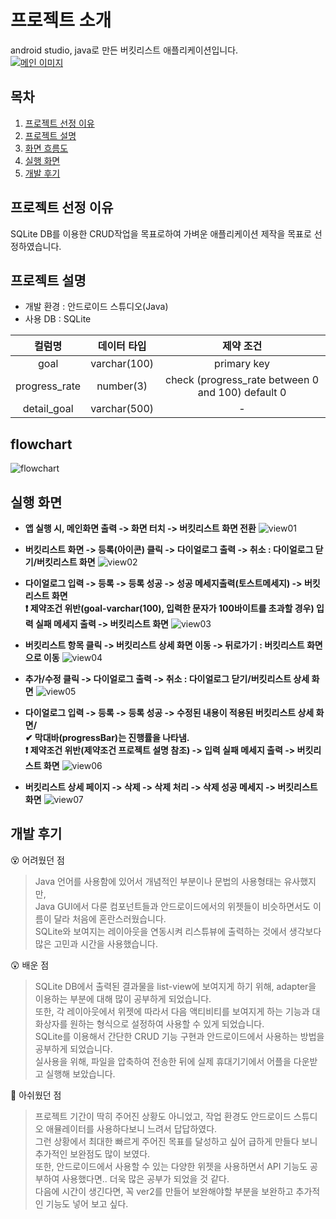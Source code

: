 # 프로젝트 소개
android studio, java로 만든 버킷리스트 애플리케이션입니다.</br>
[![메인 이미지](https://github.com/kho96/android-project/blob/master/readme-img/main-img.png)](#목차)
## 목차
1. [프로젝트 선정 이유](#프로젝트-선정-이유)
2. [프로젝트 설명](#프로젝트-설명)
3. [화면 흐름도](#flowchart)
4. [실행 화면](#실행-화면)
5. [개발 후기](#개발-후기)

## 프로젝트 선정 이유
SQLite DB를 이용한 CRUD작업을 목표로하여 가벼운 애플리케이션 제작을 목표로 선정하였습니다.

## 프로젝트 설명
- 개발 환경 : 안드로이드 스튜디오(Java)
- 사용 DB : SQLite

|컬럼명|데이터 타입|제약 조건|
|:---:|:---:|:---:|
|goal|varchar(100)|primary key|
|progress_rate|number(3)|check (progress_rate between 0 and 100) default 0|
|detail_goal|varchar(500)|-|

## flowchart

![flowchart](https://github.com/kho96/android-project/blob/master/readme-img/flowchart.png)

## 실행 화면
* <strong>앱 실행 시, 메인화면 출력 -> 화면 터치 -> 버킷리스트 화면 전환</strong>
![view01](https://github.com/kho96/android-project/blob/master/readme-img/view01.png)

* <strong>버킷리스트 화면 -> 등록(아이콘) 클릭 -> 다이얼로그 출력 -> 취소 : 다이얼로그 닫기/버킷리스트 화면</strong>
![view02](https://github.com/kho96/android-project/blob/master/readme-img/view02.png)

* <strong>다이얼로그 입력 -> 등록 -> 등록 성공 -> 성공 메세지출력(토스트메세지) -> 버킷리스트 화면</strong><br/>
<strong>❗ 제약조건 위반(goal-varchar(100), 입력한 문자가 100바이트를 초과할 경우) 입력 실패 메세지 출력 -> 버킷리스트 화면</strong>
![view03](https://github.com/kho96/android-project/blob/master/readme-img/view03.png)


* <strong>버킷리스트 항목 클릭 -> 버킷리스트 상세 화면 이동 -> 뒤로가기 : 버킷리스트 화면으로 이동</strong>
![view04](https://github.com/kho96/android-project/blob/master/readme-img/view04.png)

* <strong>추가/수정 클릭 -> 다이얼로그 출력 -> 취소 : 다이얼로그 닫기/버킷리스트 상세 화면</strong>
![view05](https://github.com/kho96/android-project/blob/master/readme-img/view05.png)

* <strong>다이얼로그 입력 -> 등록 -> 등록 성공 -> 수정된 내용이 적용된 버킷리스트 상세 화면/</strong><br/>
**✔ 막대바(progressBar)는 진행률을 나타냄.**<br/>
**❗ 제약조건 위반(제약조건 프로젝트 설명 참조) -> 입력 실패 메세지 출력 -> 버킷리스트 화면**
![view06](https://github.com/kho96/android-project/blob/master/readme-img/view06.png)

* <strong>버킷리스트 상세 페이지 -> 삭제 -> 삭제 처리 -> 삭제 성공 메세지 -> 버킷리스트 화면</strong>
![view07](https://github.com/kho96/android-project/blob/master/readme-img/view07.png)


## 개발 후기
😵 어려웠던 점
>Java 언어를 사용함에 있어서 개념적인 부분이나 문법의 사용형태는 유사했지만,<br/>
Java GUI에서 다룬 컴포넌트들과 안드로이드에서의 위젯들이 비슷하면서도 이름이 달라 처음에 혼란스러웠습니다.<br/>
SQLite와 보여지는 레이아웃을 연동시켜 리스튜뷰에 출력하는 것에서 생각보다 많은 고민과 시간을 사용했습니다.

😲 배운 점
>SQLite DB에서 출력된 결과물을 list-view에 보여지게 하기 위해, adapter을 이용하는 부분에 대해 많이 공부하게 되었습니다.<br/>
또한, 각 레이아웃에서 위젯에 따라서 다음 액티비티를 보여지게 하는 기능과 대화상자를 원하는 형식으로 설정하여 사용할 수 있게 되었습니다.<br/>
SQLite를 이용해서 간단한 CRUD 기능 구현과 안드로이드에서 사용하는 방법을 공부하게 되었습니다.</br>
실사용을 위해, 파일을 압축하여 전송한 뒤에 실제 휴대기기에서 어플을 다운받고 실행해 보았습니다. 


🤔 아쉬웠던 점
>프로젝트 기간이 딱히 주어진 상황도 아니었고, 작업 환경도 안드로이드 스튜디오 애뮬레이터를 사용하다보니 느려서 답답하였다.<br/>
그런 상황에서 최대한 빠르게 주어진 목표를 달성하고 싶어 급하게 만들다 보니 추가적인 보완점도 많이 보였다.<br/>
또한, 안드로이드에서 사용할 수 있는 다양한 위젯을 사용하면서 API 기능도 공부하여 사용했다면.. 더욱 많은 공부가 되었을 것 같다.</br>
다음에 시간이 생긴다면, 꼭 ver2를 만들어 보완해야할 부분을 보완하고 추가적인 기능도 넣어 보고 싶다.








